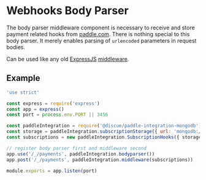 # Webhooks Body Parser
The body parser middleware component is necessary to receive and store payment related hooks from [paddle.com](https://www.paddle.com/). There is nothing special to this body parser. It merely enables parsing of `urlencoded` parameters in request bodies.

Can be used like any old [ExpressJS](https://expressjs.com/) [middleware](https://expressjs.com/en/guide/using-middleware.html). 

## Example
```js
'use strict'

const express = require('express')
const app = express()
const port = process.env.PORT || 3456

const paddleIntegration = require('@discue/paddle-integration-mongodb')
const storage = paddleIntegration.subscriptionStorage({ url: 'mongodb://localhost:27017' })
const subscriptions = new paddleIntegration.SubscriptionHooks({ storage })

// register body parser first and middleware second
app.use('/_/payments', paddleIntegration.bodyparser())
app.post('/_/payments', paddleIntegration.middleware(subscriptions))

module.exports = app.listen(port)
```